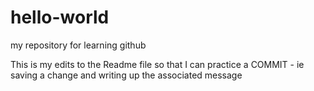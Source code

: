 # hello-world
my repository for learning github


This is my edits to the Readme file so that I can practice a COMMIT - ie saving a change and writing up the associated message
